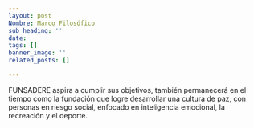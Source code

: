 ```yaml
---
layout: post
Nombre: Marco Filosófico
sub_heading: ''
date: 
tags: []
banner_image: ''
related_posts: []

---
```

FUNSADERE aspira a cumplir sus objetivos, también permanecerá en el tiempo como la fundación que logre desarrollar una cultura de paz, con personas en riesgo social, enfocado en inteligencia emocional, la recreación y el deporte.